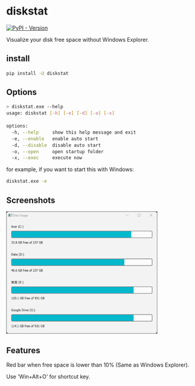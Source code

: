 # diskstat

<a href="https://pypi.org/project/diskstat/">
    <img alt="PyPI - Version" src="https://img.shields.io/pypi/v/diskstat">
</a>

Visualize your disk free space without Windows Explorer.

## install
```bash
pip install -U diskstat
```

## Options
```bash
> diskstat.exe --help
usage: diskstat [-h] [-e] [-d] [-o] [-x]

options:
  -h, --help     show this help message and exit
  -e, --enable   enable auto start
  -d, --disable  disable auto start
  -o, --open     open startup folder
  -x, --exec     execute now
```

for example, if you want to start this with Windows:
```bash
diskstat.exe -e
```

## Screenshots
<img src="https://raw.githubusercontent.com/soda92/diskstat/refs/heads/main/image.png" alt="demo" style="width:400px;"/>

## Features

Red bar when free space is lower than 10% (Same as Windows Explorer).

Use 'Win+Alt+O' for shortcut key.
